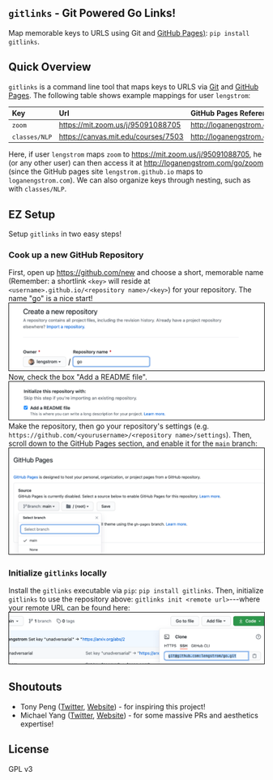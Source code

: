 ## `gitlinks` - Git Powered Go Links!
Map memorable keys to URLS using Git and [GitHub Pages)](https://pages.github.com): `pip install gitlinks`.

## Quick Overview
`gitlinks` is a command line tool that maps keys to URLS via 
<a href="https://git-scm.com">Git</a> and [GitHub Pages](https://pages.github.com).
The following table shows example mappings for user `lengstrom`:

| Key           | Url                                                                                   | GitHub Pages Reference                                                                        |
| :------------ | :------------------------------------------------------------------------------------ | :-------------------------------------------------------------------------------------------- |
| `zoom`        | <a href="https://mit.zoom.us/j/95091088705">https://mit.zoom.us/j/95091088705</a>     | <a href="http://loganengstrom.com/go/zoom">http://loganengstrom.com/go/zoom</a>               |
| `classes/NLP` | <a href="https://canvas.mit.edu/courses/7503">https://canvas.mit.edu/courses/7503</a> | <a href="http://loganengstrom.com/go/classes/nlp">http://loganengstrom.com/go/classes/nlp</a> |

Here, if user `lengstrom`
maps `zoom` to <a href="https://mit.zoom.us/j/95091088705">https://mit.zoom.us/j/95091088705</a>,
he (or any other user) can then access it at
<a href="http://loganengstrom.com/go/zoom">http://loganengstrom.com/go/zoom</a>
(since the GitHub pages site `lengstrom.github.io` maps to `loganengstrom.com`).
We can also organize keys through nesting, such as with `classes/NLP`.

## EZ Setup
Setup `gitlinks` in two easy steps!
### Cook up a new GitHub Repository
First, open up https://github.com/new and choose a short, memorable name (Remember: a shortlink `<key>` will reside at
`<username>.github.io/<repository name>/<key>`) for your repository. The name "go" is a nice start! 
<img style="border:1px solid black" src="static/make_repo.png"/>
Now, check the box "Add a README file".
<img style="border:1px solid black" src="static/add_readme.png"/>
Make the repository, then go your repository's settings (e.g. `https://github.com/<yourusername>/<repository name>/settings`).
Then, scroll down to the GitHub Pages section, and enable it for the `main` branch:
<img style="border:1px solid black" src="static/enable_ghpages.png"/>

### Initialize `gitlinks` locally
Install the `gitlinks` executable via `pip`: `pip install gitlinks`. Then, 
initialize `gitlinks` to use the repository above: `gitlinks init <remote url>`---where your remote URL
can be found here:
<img style="border:1px solid black" src="static/remote_url.png"/>

## Shoutouts
- Tony Peng ([Twitter](https://twitter.com/iamtonypeng), [Website](http://tonypeng.com)) - for inspiring this project!
- Michael Yang ([Twitter](https://twitter.com/themichaelyang), [Website](http://yang.money)) - for some massive PRs and aesthetics expertise!

## License
GPL v3
